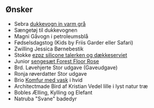 ## Ønsker

- Sebra [dukkevogn in varm grå](https://www.sebra.dk/produkter/legetoej/dukkevogn-i-trae--warm-grey)
- Sængetøj til dukkevognen
- Magni Gåvogn i petroleumsblå
- Fødselsdagstog (Kids by Friis Garder eller Safari)
- Zwilling Jessica Børnebestik
- Stokke [ezpz silicone talerken og dækkeserviet](https://www.stokke.com/DNK/da-dk/tilbeh%C3%B8r/5389.html)
- Junior [sengesæt Forest Floor Rose](https://filibabba.dk/shop/sovetid/junior-sengetoj/junior-sengesaet-forest-floor-rose-fi-ffr002.html)
- Brd. Løvehjerte Stor udgave (Gaveudgave)
- Ronja røverdatter Stor udgave
- Brio [Komfur med vask](https://www.brio.dk/produkter/alder/fra-3-ar/rolleleg---spil/komfur-med-vask) i hvid
- Architectmade Bird af Kristian Vedel lille i lyst natur træ
- Bobles Ælling, Kylling og Elefant
- Natruba "Svane" badedyr
